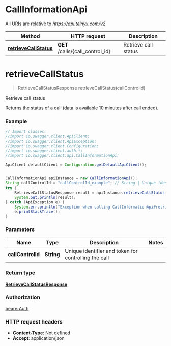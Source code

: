 # CallInformationApi

All URIs are relative to *https://api.telnyx.com/v2*

Method | HTTP request | Description
------------- | ------------- | -------------
[**retrieveCallStatus**](CallInformationApi.md#retrieveCallStatus) | **GET** /calls/{call_control_id} | Retrieve call status

<a name="retrieveCallStatus"></a>
# **retrieveCallStatus**
> RetrieveCallStatusResponse retrieveCallStatus(callControlId)

Retrieve call status

Returns the status of a call (data is available 10 minutes after call ended).

### Example
```java
// Import classes:
//import io.swagger.client.ApiClient;
//import io.swagger.client.ApiException;
//import io.swagger.client.Configuration;
//import io.swagger.client.auth.*;
//import io.swagger.client.api.CallInformationApi;

ApiClient defaultClient = Configuration.getDefaultApiClient();


CallInformationApi apiInstance = new CallInformationApi();
String callControlId = "callControlId_example"; // String | Unique identifier and token for controlling the call
try {
    RetrieveCallStatusResponse result = apiInstance.retrieveCallStatus(callControlId);
    System.out.println(result);
} catch (ApiException e) {
    System.err.println("Exception when calling CallInformationApi#retrieveCallStatus");
    e.printStackTrace();
}
```

### Parameters

Name | Type | Description  | Notes
------------- | ------------- | ------------- | -------------
 **callControlId** | **String**| Unique identifier and token for controlling the call |

### Return type

[**RetrieveCallStatusResponse**](RetrieveCallStatusResponse.md)

### Authorization

[bearerAuth](../README.md#bearerAuth)

### HTTP request headers

 - **Content-Type**: Not defined
 - **Accept**: application/json


